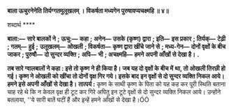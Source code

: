 **बाला ऊचुरनेनेति तिर्यग्गतमुलूखलम् ।** **विकर्षता मध्यगेन पुरुषावप्यचक्ष्महि ॥ ४॥** 

शब्दार्थ **** 

**बाला:—** **सारे बालकों ने** **; ऊचु:—** **कहा** **; अनेन—** **उसके (कृष्ण) द्वारा** **; इति—** **इस प्रकार** **; तिर्यक्—** **टेढ़ी** **; गतम्—** **हुई** **;** **उलूखलम्—** **ओखली** **; विकर्षता—** **कृष्ण द्वारा खींचे जाने से** **; मध्य-गेन—** **दोनों वृक्षों के बीच जाकर** **; पुरुषौ—** **दो सुन्दर व्यक्ति** **;** **अपि—** **भी** **; अचक्ष्महि—** **हमने अपनी आँखों से देखा है।** **.** 

**तब सारे ग्वालबालों ने कहा : इसे तो कृष्ण ने ही किया है। जब यह दो वृक्षों के बीच में** **था, तो ओखली तिरछी हो गई। कृष्ण ने ओखली को खींचा तो दोनों वृक्ष गिर गये। इसके बाद** **इन वृक्षों से दो सुन्दर व्यक्ति निकल आये। हमने इसे अपनी आँखों से देखा है।** **तात्पर्य :** कृष्ण के साथी कृष्ण के पिता को यह कह कर पूरी स्थिति बताना चाह रहे थे कि न केवल वृक्ष ही टूट कर गिरे अपितु इन टूटे वृक्षों से दो सुन्दर व्यक्ति निकल आये। उन्होंने बतलाया, ''ये सारी बातें घटीं हैं और इन्हें हमने आँखों से देखा है।ÓÓ  